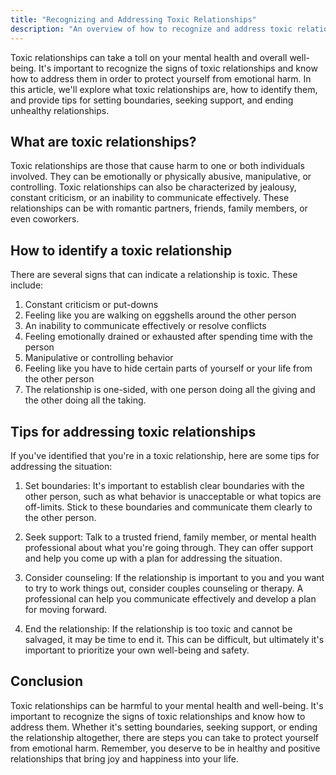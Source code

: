 ```yaml
---
title: "Recognizing and Addressing Toxic Relationships"
description: "An overview of how to recognize and address toxic relationships, including tips for setting boundaries, seeking support, and ending unhealthy relationships."
---
```

Toxic relationships can take a toll on your mental health and overall well-being. It's important to recognize the signs of toxic relationships and know how to address them in order to protect yourself from emotional harm. In this article, we'll explore what toxic relationships are, how to identify them, and provide tips for setting boundaries, seeking support, and ending unhealthy relationships.

## What are toxic relationships?

Toxic relationships are those that cause harm to one or both individuals involved. They can be emotionally or physically abusive, manipulative, or controlling. Toxic relationships can also be characterized by jealousy, constant criticism, or an inability to communicate effectively. These relationships can be with romantic partners, friends, family members, or even coworkers.

## How to identify a toxic relationship

There are several signs that can indicate a relationship is toxic. These include:

1.  Constant criticism or put-downs
2.  Feeling like you are walking on eggshells around the other person
3.  An inability to communicate effectively or resolve conflicts
4.  Feeling emotionally drained or exhausted after spending time with the person
5.  Manipulative or controlling behavior
6.  Feeling like you have to hide certain parts of yourself or your life from the other person
7.  The relationship is one-sided, with one person doing all the giving and the other doing all the taking.

## Tips for addressing toxic relationships

If you've identified that you're in a toxic relationship, here are some tips for addressing the situation:

1.  Set boundaries: It's important to establish clear boundaries with the other person, such as what behavior is unacceptable or what topics are off-limits. Stick to these boundaries and communicate them clearly to the other person.
    
2.  Seek support: Talk to a trusted friend, family member, or mental health professional about what you're going through. They can offer support and help you come up with a plan for addressing the situation.
    
3.  Consider counseling: If the relationship is important to you and you want to try to work things out, consider couples counseling or therapy. A professional can help you communicate effectively and develop a plan for moving forward.
    
4.  End the relationship: If the relationship is too toxic and cannot be salvaged, it may be time to end it. This can be difficult, but ultimately it's important to prioritize your own well-being and safety.
    

## Conclusion

Toxic relationships can be harmful to your mental health and well-being. It's important to recognize the signs of toxic relationships and know how to address them. Whether it's setting boundaries, seeking support, or ending the relationship altogether, there are steps you can take to protect yourself from emotional harm. Remember, you deserve to be in healthy and positive relationships that bring joy and happiness into your life.
